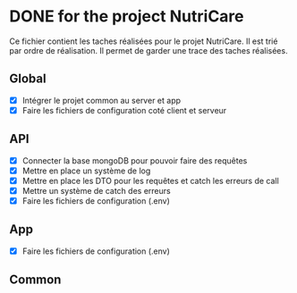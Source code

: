 # DONE for the project NutriCare

Ce fichier contient les taches réalisées pour le projet NutriCare. Il est trié par ordre de réalisation. Il permet de garder une trace des taches réalisées.

## Global

- [x] Intégrer le projet common au server et app
- [x] Faire les fichiers de configuration coté client et serveur

## API

- [x] Connecter la base mongoDB pour pouvoir faire des requêtes
- [x] Mettre en place un système de log
- [x] Mettre en place les DTO pour les requêtes et catch les erreurs de call
- [x] Mettre un système de catch des erreurs
- [x] Faire les fichiers de configuration (.env)

## App

- [x] Faire les fichiers de configuration (.env)

## Common